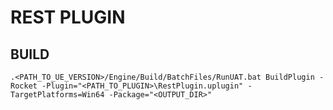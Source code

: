 # REST PLUGIN

## BUILD

```shell
.<PATH_TO_UE_VERSION>/Engine/Build/BatchFiles/RunUAT.bat BuildPlugin -Rocket -Plugin="<PATH_TO_PLUGIN>\RestPlugin.uplugin" -TargetPlatforms=Win64 -Package="<OUTPUT_DIR>"
```